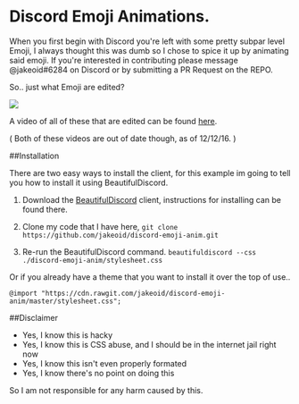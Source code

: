 # Discord Emoji Animations.

When you first begin with Discord you're left with some pretty subpar level Emoji, I always thought this was dumb so I chose to spice it up by animating said emoji. If you're interested in contributing please message @jakeoid#6284 on Discord or by submitting a PR Request on the REPO.

So.. just what Emoji are edited?

<img src="preview.gif" align="center" />

A video of all of these that are edited can be found [here](https://owo.whats-th.is/193994.mp4).

( Both of these videos are out of date though, as of 12/12/16. )

##Installation

There are two easy ways to install the client, for this example im going to tell you how to install it using BeautifulDiscord. 

1. Download the [BeautifulDiscord](https://github.com/leovoel/BeautifulDiscord) client, instructions for installing can be found there.

2. Clone my code that I have here,
```git clone https://github.com/jakeoid/discord-emoji-anim.git```

3. Re-run the BeautifulDiscord command.
```beautifuldiscord --css ./discord-emoji-anim/stylesheet.css``` 

Or if you already have a theme that you want to install it over the top of use..

```@import "https://cdn.rawgit.com/jakeoid/discord-emoji-anim/master/stylesheet.css";```

##Disclaimer

 - Yes, I know this is hacky
 - Yes, I know this is CSS abuse, and I should be in the internet jail right now
 - Yes, I know this isn't even properly formated
 - Yes, I know there's no point on doing this

So I am not responsible for any harm caused by this.
